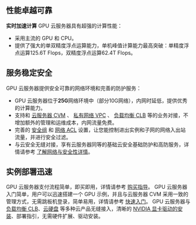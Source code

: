 ## 性能卓越可靠
**实时加速计算**
GPU 云服务器具有超强的计算性能：
- 采用主流的 GPU 和 CPU。
- 提供了强大的单双精度浮点运算能力，单机峰值计算能力最高突破：单精度浮点运算125.6T Flops，双精度浮点运算62.4T Flops。

## 服务稳定安全
GPU 云服务器提供安全可靠的网络环境和完善的防护服务：
- GPU 云服务器位于**25G**网络环境中（部分10G网络），内网时延低，提供优秀的计算能力。
- 支持和 [云服务器 CVM](https://cloud.tencent.com/product/cvm) 、 [私有网络 VPC](https://cloud.tencent.com/product/vpc) 、 [负载均衡 CLB](https://cloud.tencent.com/product/clb)  等的业务对接，不增加额外的管理和运维成本，内网流量免费。
- 完善的 [安全组](https://cloud.tencent.com/doc/product/213/5221) 和 [网络 ACL](/doc/product/215/5132) 设置，让您能控制进出实例和子网的网络入出站流量，并进行安全过滤。
- 与云安全无缝对接，享有云服务器同等的基础云安全基础防护和高防服务，详情请参考  [了解网络与安全性详情](/doc/product/213/5220)。

## 实例部署迅速
GPU 云服务器支付流程简单，即买即用，详情请参考 [购买指导](/doc/product/560/8120)。
GPU 云服务器入门简单，用户可以迅速搭建一个 GPU 示例，并且与云服务器 CVM 采用一致的管理方式，无需跳板机登录，简单易用，详情请参考 [快速入门](/doc/product/560/8123)。
GPU 云服务器与 [负载均衡 CLB](https://cloud.tencent.com/product/clb.html?idx=1)、[云硬盘](https://cloud.tencent.com/document/product/213/4953) 等多种云产品无缝接入，清晰的 [NVIDIA 显卡驱动的安装](/doc/product/560/8048)、部署指引，无需硬件扩展、驱动安装。








